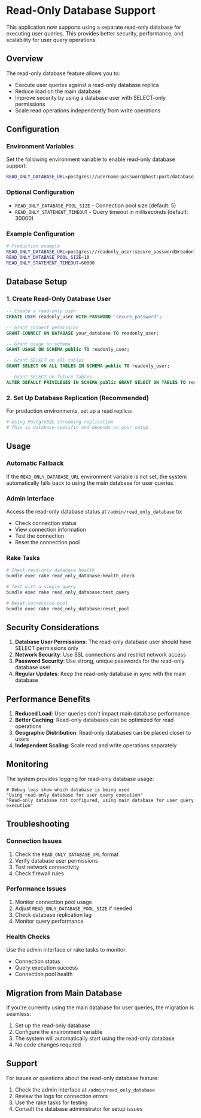 # Read-Only Database Support

This application now supports using a separate read-only database for executing user queries. This provides better security, performance, and scalability for user query operations.

## Overview

The read-only database feature allows you to:
- Execute user queries against a read-only database replica
- Reduce load on the main database
- Improve security by using a database user with SELECT-only permissions
- Scale read operations independently from write operations

## Configuration

### Environment Variables

Set the following environment variable to enable read-only database support:

```bash
READ_ONLY_DATABASE_URL=postgres://username:password@host:port/database_name
```

### Optional Configuration

- `READ_ONLY_DATABASE_POOL_SIZE` - Connection pool size (default: 5)
- `READ_ONLY_STATEMENT_TIMEOUT` - Query timeout in milliseconds (default: 30000)

### Example Configuration

```bash
# Production example
READ_ONLY_DATABASE_URL=postgres://readonly_user:secure_password@readonly-db.example.com:5432/forem_readonly
READ_ONLY_DATABASE_POOL_SIZE=10
READ_ONLY_STATEMENT_TIMEOUT=60000
```

## Database Setup

### 1. Create Read-Only Database User

```sql
-- Create a read-only user
CREATE USER readonly_user WITH PASSWORD 'secure_password';

-- Grant connect permission
GRANT CONNECT ON DATABASE your_database TO readonly_user;

-- Grant usage on schema
GRANT USAGE ON SCHEMA public TO readonly_user;

-- Grant SELECT on all tables
GRANT SELECT ON ALL TABLES IN SCHEMA public TO readonly_user;

-- Grant SELECT on future tables
ALTER DEFAULT PRIVILEGES IN SCHEMA public GRANT SELECT ON TABLES TO readonly_user;
```

### 2. Set Up Database Replication (Recommended)

For production environments, set up a read replica:

```bash
# Using PostgreSQL streaming replication
# This is database-specific and depends on your setup
```

## Usage

### Automatic Fallback

If the `READ_ONLY_DATABASE_URL` environment variable is not set, the system automatically falls back to using the main database for user queries.

### Admin Interface

Access the read-only database status at `/admin/read_only_database` to:
- Check connection status
- View connection information
- Test the connection
- Reset the connection pool

### Rake Tasks

```bash
# Check read-only database health
bundle exec rake read_only_database:health_check

# Test with a simple query
bundle exec rake read_only_database:test_query

# Reset connection pool
bundle exec rake read_only_database:reset_pool
```

## Security Considerations

1. **Database User Permissions**: The read-only database user should have SELECT permissions only
2. **Network Security**: Use SSL connections and restrict network access
3. **Password Security**: Use strong, unique passwords for the read-only database user
4. **Regular Updates**: Keep the read-only database in sync with the main database

## Performance Benefits

1. **Reduced Load**: User queries don't impact main database performance
2. **Better Caching**: Read-only databases can be optimized for read operations
3. **Geographic Distribution**: Read-only databases can be placed closer to users
4. **Independent Scaling**: Scale read and write operations separately

## Monitoring

The system provides logging for read-only database usage:

```
# Debug logs show which database is being used
"Using read-only database for user query execution"
"Read-only database not configured, using main database for user query execution"
```

## Troubleshooting

### Connection Issues

1. Check the `READ_ONLY_DATABASE_URL` format
2. Verify database user permissions
3. Test network connectivity
4. Check firewall rules

### Performance Issues

1. Monitor connection pool usage
2. Adjust `READ_ONLY_DATABASE_POOL_SIZE` if needed
3. Check database replication lag
4. Monitor query performance

### Health Checks

Use the admin interface or rake tasks to monitor:
- Connection status
- Query execution success
- Connection pool health

## Migration from Main Database

If you're currently using the main database for user queries, the migration is seamless:

1. Set up the read-only database
2. Configure the environment variable
3. The system will automatically start using the read-only database
4. No code changes required

## Support

For issues or questions about the read-only database feature:
1. Check the admin interface at `/admin/read_only_database`
2. Review the logs for connection errors
3. Use the rake tasks for testing
4. Consult the database administrator for setup issues
